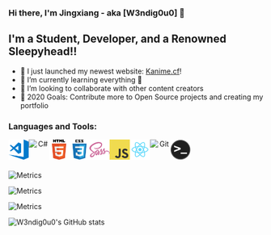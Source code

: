 ### Hi there, I'm Jingxiang - aka [W3ndig0u0] 👋

## I'm a Student, Developer, and a Renowned Sleepyhead!!
  
  - 🔭 I just launched my newest website: [Kanime.cf][kanime]!
  - 🌱 I’m currently learning everything 🤣
  - 👯 I’m looking to collaborate with other content creators
  - 🥅 2020 Goals: Contribute more to Open Source projects and creating my portfolio

### Languages and Tools:

<p align="center">
  <img align="left" alt="Visual Studio Code" width="40px" src="https://raw.githubusercontent.com/github/explore/80688e429a7d4ef2fca1e82350fe8e3517d3494d/topics/visual-studio-code/visual-studio-code.png" />
  <img align="left" alt="C#" width="40px" src="https://www.cnjobs.dk/drupal/sites/default/files/2019-01/csharp-01.png" />
  <img align="left" alt="HTML5" width="40px" src="https://raw.githubusercontent.com/github/explore/80688e429a7d4ef2fca1e82350fe8e3517d3494d/topics/html/html.png" />
  <img align="left" alt="CSS3" width="40px" src="https://raw.githubusercontent.com/github/explore/80688e429a7d4ef2fca1e82350fe8e3517d3494d/topics/css/css.png" />
  <img align="left" alt="Sass" width="40px" src="https://raw.githubusercontent.com/github/explore/80688e429a7d4ef2fca1e82350fe8e3517d3494d/topics/sass/sass.png" />
  <img align="left" alt="JavaScript" width="40px" src="https://raw.githubusercontent.com/github/explore/80688e429a7d4ef2fca1e82350fe8e3517d3494d/topics/javascript/javascript.png" />
  <img align="left" alt="React" width="40px" src="https://raw.githubusercontent.com/github/explore/80688e429a7d4ef2fca1e82350fe8e3517d3494d/topics/react/react.png" />
  <img align="left" alt="Git" width="40px" src="https://git-scm.com/images/logos/downloads/Git-Icon-1788C.png" />
  <img align="left" alt="Terminal" width="40px" src="https://raw.githubusercontent.com/github/explore/80688e429a7d4ef2fca1e82350fe8e3517d3494d/topics/terminal/terminal.png" />
</br>
  
</p>
</br>


![Metrics](https://metrics.lecoq.io/W3ndig0u0?template=classic&isocalendar=1&languages=1&introduction=1&lines=1&achievements=1&repositories=1&anilist=1&projects=1&gists=1&people=1&followup=1&pagespeed=1&repositories=100&repositories.batch=100&repositories.forks=false&repositories.affiliations=owner&isocalendar.duration=half-year&languages.limit=8&languages.sections=most-used&languages.colors=github&languages.threshold=0%25&languages.indepth=false&languages.recent.load=300&languages.recent.days=14&introduction.title=true&people.limit=24&people.size=28&people.types=followers%2C%20following&people.identicons=false&people.shuffle=false&followup.sections=repositories&projects.limit=4&projects.descriptions=false&achievements.threshold=C&achievements.secrets=true&achievements.limit=20&pagespeed.url=https://kanime.cf&pagespeed.detailed=false&pagespeed.screenshot=false&anilist.medias=anime%2C%20manga&anilist.sections=favorites&anilist.limit=2&anilist.limit.characters=22&anilist.shuffle=true&anilist.user=.user.login&config.timezone=Europe%2FStockholm)

<!-- If you're using "master" as default branch -->
![Metrics](https://github.com/W3ndig0u0/W3ndig0u0/blob/master/github-metrics.svg)
<!-- If you're using "main" as default branch -->
![Metrics](https://github.com/W3ndig0u0/W3ndig0u0/blob/main/github-metrics.svg)

![W3ndig0u0's GitHub stats](https://github-readme-stats.vercel.app/api?username=W3ndig0u0&show_icons=true&theme=dracula&align="center)

[kanime]: http://kanime.cf
[twitter]: https://twitter.com/w3ndigo3
[youtube]: https://www.youtube.com/channel/UCh_OgQgJr_jvZvEJhJ3s9Tg
[linkedin]: https://www.linkedin.com/in/jingxiang-xu-882324214/

